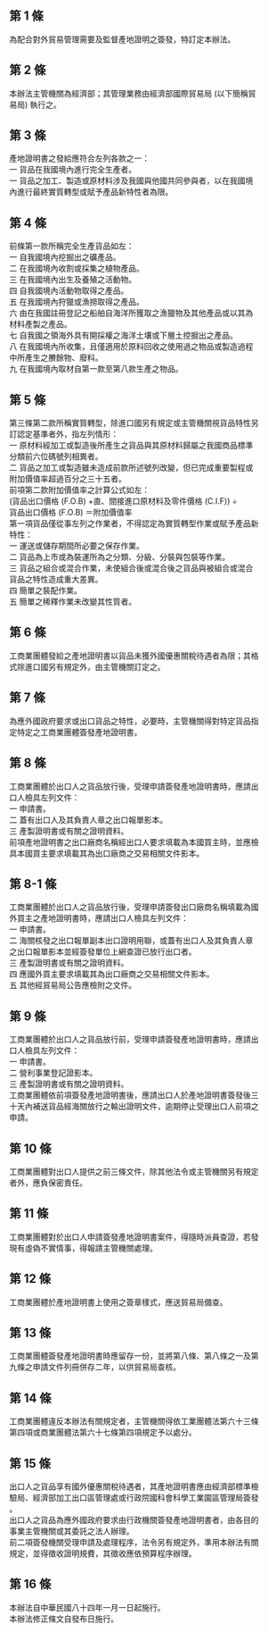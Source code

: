 第 1 條
-------
為配合對外貿易管理需要及監督產地證明之簽發，特訂定本辦法。

第 2 條
-------
本辦法主管機關為經濟部；其管理業務由經濟部國際貿易局 (以下簡稱貿  
易局) 執行之。

第 3 條
-------
產地證明書之發給應符合左列各款之一：  
一  貨品在我國境內進行完全生產者。  
一  貨品之加工、製造或原材料涉及我國與他國共同參與者，以在我國境  
    內進行最終實質轉型或賦予產品新特性者為限。

第 4 條
-------
前條第一款所稱完全生產貨品如左：  
一  自我國境內挖掘出之礦產品。  
二  在我國境內收割或採集之植物產品。  
三  在我國境內出生及養殖之活動物。  
四  自我國境內活動物取得之產品。  
五  在我國境內狩獵或漁撈取得之產品。  
六  由在我國註冊登記之船舶自海洋所獲取之漁獵物及其他產品或以其為  
    材料產製之產品。  
七  自我國之領海外具有開採權之海洋土壤或下層土控掘出之產品。  
八  在我國境內所收集，且僅適用於原料回收之使用過之物品或製造過程  
    中所產生之賸餘物、廢料。  
九  在我國境內取材自第一款至第八款生產之物品。

第 5 條
-------
第三條第二款所稱實質轉型，除進口國另有規定或主管機關視貨品特性另  
訂認定基準者外，指左列情形：  
一  原材料經加工或製造後所產生之貨品與其原材料歸屬之我國商品標準  
    分類前六位碼號列相異者。  
二  貨品之加工或製造雖未造成前款所述號列改變，但已完成重要製程或  
    附加價值率超過百分之三十五者。  
前項第二款附加價值率之計算公式如左：  
 (貨品出口價格 (F.O.B) +直、間接進口原材料及零件價格 (C.I.F)) ÷  
貨品出口價格 (F.O.B)  ＝附加價值率  
第一項貨品僅從事左列之作業者，不得認定為實質轉型作業或賦予產品新  
特性：  
一  運送或儲存期間所必要之保存作業。  
二  貨品為上市或為裝運所為之分類、分級、分裝與包裝等作業。  
三  貨品之組合或混合作業，未使組合後或混合後之貨品與被組合或混合  
    貨品之特性造成重大差異。  
四  簡單之裝配作業。  
五  簡單之稀釋作業未改變其性質者。

第 6 條
-------
工商業團體發給之產地證明書以貨品未獲外國優惠關稅待遇者為限；其格  
式除進口國另有規定外，由主管機關訂定之。

第 7 條
-------
為應外國政府要求或出口貨品之特性，必要時，主管機關得對特定貨品指  
定特定之工商業團體簽發產地證明書。

第 8 條
-------
工商業團體於出口人之貨品放行後，受理申請簽發產地證明書時，應請出  
口人檢具左列文件：  
一  申請書。  
二  蓋有出口人及其負責人章之出口報單影本。  
三  產製證明書或有關之證明資料。  
前項產地證明書之出口廠商名稱經出口人要求填載為本國買主時，並應檢  
具本國買主要求填載其為出口廠商之交易相關文件影本。

第 8-1 條
---------
工商業團體於出口人之貨品放行後，受理申請簽發出口廠商名稱填載為國  
外買主之產地證明書時，應請出口人檢具左列文件：  
一  申請書。  
二  海關核發之出口報單副本出口證明用聯，或蓋有出口人及其負責人章  
    之出口報單影本並經簽發單位上網查證已放行出口者。  
三  產製證明書或有關之證明資料。  
四  應國外買主要求填載其為出口廠商之交易相關文件影本。  
五  其他經貿易局公告應檢附之文件。

第 9 條
-------
工商業團體於出口人之貨品放行前，受理申請簽發產地證明書時，應請出  
口人檢具左列文件：  
一  申請書。  
二  營利事業登記證影本。  
三  產製證明書或有關之證明資料。  
工商業團體依前項簽發產地證明書後，應請出口人於產地證明書簽發後三  
十天內補送貨品經海關放行之輸出證明文件，逾期停止受理出口人前項之  
申請。

第 10 條
--------
工商業團體對出口人提供之前三條文件，除其他法令或主管機關另有規定  
者外，應負保密責任。

第 11 條
--------
工商業團體對於出口人申請簽發產地證明書案件，得隨時派員查證，若發  
現有虛偽不實情事，得報請主管機關處理。

第 12 條
--------
工商業團體於產地證明書上使用之簽章樣式，應送貿易局備查。

第 13 條
--------
工商業團體簽發產地證明書時應留存一份，並將第八條、第八條之一及第  
九條之申請文件列冊併存二年，以供貿易局查核。

第 14 條
--------
工商業團體違反本辦法有關規定者，主管機關得依工業團體法第六十三條  
第四項或商業團體法第六十七條第四項規定予以處分。

第 15 條
--------
出口人之貨品享有國外優惠關稅待遇者，其產地證明書應由經濟部標準檢  
驗局、經濟部加工出口區管理處或行政院國科會科學工業園區管理局簽發  
。  
出口人之貨品為應外國政府要求由行政機關簽發產地證明書者，由各目的  
事業主管機關或其委託之法人辦理。  
前二項簽發機關受理申請及處理程序，法令另有規定外，準用本辦法有關  
規定，並得徵收證明規費，其徵收應依預算程序辦理。

第 16 條
--------
本辦法自中華民國八十四年一月一日起施行。  
本辦法修正條文自發布日施行。

